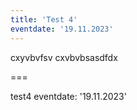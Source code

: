 ```yaml
---
title: 'Test 4'
eventdate: '19.11.2023'
---
```


cxyvbvfsv
cxvbvbsasdfdx

===

test4
eventdate: '19.11.2023'
